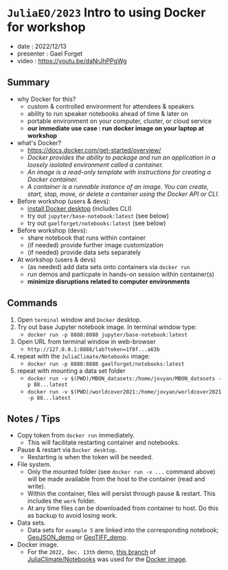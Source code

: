 
# `JuliaEO/2023` Intro to using Docker for workshop

- date : 2022/12/13
- presenter : Gael Forget
- video : <https://youtu.be/daNrJhPPgWg>

## Summary

- why Docker for this?
	- custom & controlled environment for attendees & speakers
	- ability to run speaker notebooks ahead of time & later on
	- portable environment on your computer, cluster, or cloud service
	- **our immediate use case : run docker image on your laptop at workshop**
- what's Docker? 
	- <https://docs.docker.com/get-started/overview/>
	- _Docker provides the ability to package and run an application in a loosely isolated environment called a container._
	- _An image is a read-only template with instructions for creating a Docker container._
	- _A container is a runnable instance of an image. You can create, start, stop, move, or delete a container using the Docker API or CLI._
- Before workshop (users & devs):
	- [install Docker desktop](https://docs.docker.com/get-docker/) (includes CLI)
	- try out `jupyter/base-notebook:latest` (see below)
	- try out `gaelforget/notebooks:latest` (see below)
- Before workshop (devs):
	- share notebook that runs within container
	- (if needed) provide further image customization
	- (if needed) provide data sets separately
- At workshop (users & devs)
	- (as needed) add data sets onto containers via `docker run`
	- run demos and particpate in hands-on session within container(s)
	- **minimize disruptions related to computer environments**

## Commands

1. Open `terminal` window and `Docker` desktop. 
2. Try out base Jupyter notebook image. In terminal window type:
	- `docker run -p 8888:8888 jupyter/base-notebook:latest`
3. Open URL from terminal window in web-browser
	- `http://127.0.0.1:8888/lab?token=1f8f...a63b` 
4. repeat with the `JuliaClimate/Notebooks` image:
	- `docker run -p 8888:8888 gaelforget/notebooks:latest`
5. repeat with mounting a data set folder
	- `docker run -v $(PWD)/MBON_datasets:/home/jovyan/MBON_datasets -p 88...latest`
	- `docker run -v $(PWD)/worldcover2021:/home/jovyan/worldcover2021 -p 88...latest`

## Notes / Tips

- Copy token from `docker run` immediately. 
	- This will facilitate restarting container and notebooks.
- Pause & restart via `Docker desktop`.
	- Restarting is when the token will be needed.
- File system. 
	- Only the mounted folder (see `docker run -v ...` command above) will be made available from the host to the container (read and write).
	- Within the container, files will persist through pause & restart. This includes the `work` folder.
	- At any time files can be downloaded from container to host. Do this as backup to avoid losing work.
- Data sets.
	- Data sets for `example 5` are linked into the corresponding notebook; [GeoJSON_demo](http://gaelforget.net/notebooks/GeoJSON_demo.html) or [GeoTIFF_demo](http://gaelforget.net/notebooks/GeoTIFF_demo.html).
- Docker image.
	- For the `2022, Dec. 13th` demo, [this branch](https://github.com/gaelforget/Notebooks/tree/v0p3p15e) of [JuliaClimate/Notebooks](https://juliaclimate.github.io/Notebooks/) was used for the [Docker image](https://hub.docker.com/layers/gaelforget/notebooks/2b215828dadb/images/sha256-9a57279295d6e1dd9f9513c021568e9fc7001ba89a06f857424969c227fc820b?context=repo).
